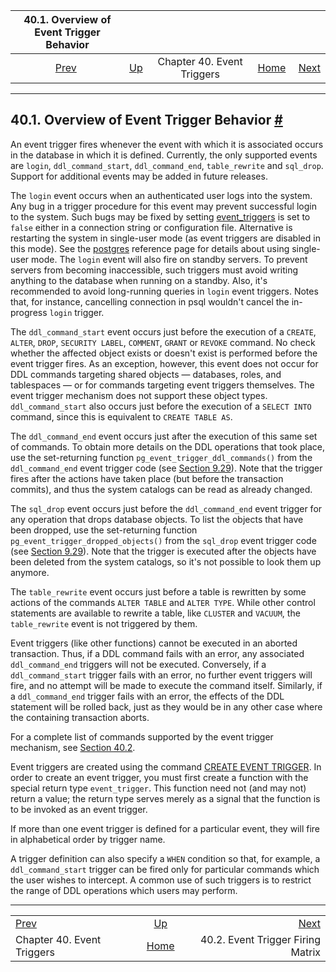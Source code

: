 <!--?xml version="1.0" encoding="UTF-8" standalone="no"?-->

|          40.1. Overview of Event Trigger Behavior         |                                                        |                            |                                                       |                                                                        |
| :-------------------------------------------------------: | :----------------------------------------------------- | :------------------------: | ----------------------------------------------------: | ---------------------------------------------------------------------: |
| [Prev](event-triggers.html "Chapter 40. Event Triggers")  | [Up](event-triggers.html "Chapter 40. Event Triggers") | Chapter 40. Event Triggers | [Home](index.html "PostgreSQL 17devel Documentation") |  [Next](event-trigger-matrix.html "40.2. Event Trigger Firing Matrix") |

***

## 40.1. Overview of Event Trigger Behavior [#](#EVENT-TRIGGER-DEFINITION)

An event trigger fires whenever the event with which it is associated occurs in the database in which it is defined. Currently, the only supported events are `login`, `ddl_command_start`, `ddl_command_end`, `table_rewrite` and `sql_drop`. Support for additional events may be added in future releases.

The `login` event occurs when an authenticated user logs into the system. Any bug in a trigger procedure for this event may prevent successful login to the system. Such bugs may be fixed by setting [event\_triggers](runtime-config-client.html#GUC-EVENT-TRIGGERS) is set to `false` either in a connection string or configuration file. Alternative is restarting the system in single-user mode (as event triggers are disabled in this mode). See the [postgres](app-postgres.html "postgres") reference page for details about using single-user mode. The `login` event will also fire on standby servers. To prevent servers from becoming inaccessible, such triggers must avoid writing anything to the database when running on a standby. Also, it's recommended to avoid long-running queries in `login` event triggers. Notes that, for instance, cancelling connection in psql wouldn't cancel the in-progress `login` trigger.

The `ddl_command_start` event occurs just before the execution of a `CREATE`, `ALTER`, `DROP`, `SECURITY LABEL`, `COMMENT`, `GRANT` or `REVOKE` command. No check whether the affected object exists or doesn't exist is performed before the event trigger fires. As an exception, however, this event does not occur for DDL commands targeting shared objects — databases, roles, and tablespaces — or for commands targeting event triggers themselves. The event trigger mechanism does not support these object types. `ddl_command_start` also occurs just before the execution of a `SELECT INTO` command, since this is equivalent to `CREATE TABLE AS`.

The `ddl_command_end` event occurs just after the execution of this same set of commands. To obtain more details on the DDL operations that took place, use the set-returning function `pg_event_trigger_ddl_commands()` from the `ddl_command_end` event trigger code (see [Section 9.29](functions-event-triggers.html "9.29. Event Trigger Functions")). Note that the trigger fires after the actions have taken place (but before the transaction commits), and thus the system catalogs can be read as already changed.

The `sql_drop` event occurs just before the `ddl_command_end` event trigger for any operation that drops database objects. To list the objects that have been dropped, use the set-returning function `pg_event_trigger_dropped_objects()` from the `sql_drop` event trigger code (see [Section 9.29](functions-event-triggers.html "9.29. Event Trigger Functions")). Note that the trigger is executed after the objects have been deleted from the system catalogs, so it's not possible to look them up anymore.

The `table_rewrite` event occurs just before a table is rewritten by some actions of the commands `ALTER TABLE` and `ALTER TYPE`. While other control statements are available to rewrite a table, like `CLUSTER` and `VACUUM`, the `table_rewrite` event is not triggered by them.

Event triggers (like other functions) cannot be executed in an aborted transaction. Thus, if a DDL command fails with an error, any associated `ddl_command_end` triggers will not be executed. Conversely, if a `ddl_command_start` trigger fails with an error, no further event triggers will fire, and no attempt will be made to execute the command itself. Similarly, if a `ddl_command_end` trigger fails with an error, the effects of the DDL statement will be rolled back, just as they would be in any other case where the containing transaction aborts.

For a complete list of commands supported by the event trigger mechanism, see [Section 40.2](event-trigger-matrix.html "40.2. Event Trigger Firing Matrix").

Event triggers are created using the command [CREATE EVENT TRIGGER](sql-createeventtrigger.html "CREATE EVENT TRIGGER"). In order to create an event trigger, you must first create a function with the special return type `event_trigger`. This function need not (and may not) return a value; the return type serves merely as a signal that the function is to be invoked as an event trigger.

If more than one event trigger is defined for a particular event, they will fire in alphabetical order by trigger name.

A trigger definition can also specify a `WHEN` condition so that, for example, a `ddl_command_start` trigger can be fired only for particular commands which the user wishes to intercept. A common use of such triggers is to restrict the range of DDL operations which users may perform.

***

|                                                           |                                                        |                                                                        |
| :-------------------------------------------------------- | :----------------------------------------------------: | ---------------------------------------------------------------------: |
| [Prev](event-triggers.html "Chapter 40. Event Triggers")  | [Up](event-triggers.html "Chapter 40. Event Triggers") |  [Next](event-trigger-matrix.html "40.2. Event Trigger Firing Matrix") |
| Chapter 40. Event Triggers                                |  [Home](index.html "PostgreSQL 17devel Documentation") |                                      40.2. Event Trigger Firing Matrix |
